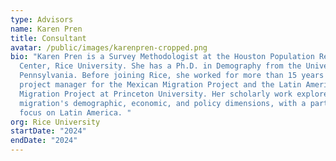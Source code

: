 ```yaml
---
type: Advisors
name: Karen Pren
title: Consultant
avatar: /public/images/karenpren-cropped.png
bio: "Karen Pren is a Survey Methodologist at the Houston Population Research
  Center, Rice University. She has a Ph.D. in Demography from the University of
  Pennsylvania. Before joining Rice, she worked for more than 15 years as the
  project manager for the Mexican Migration Project and the Latin American
  Migration Project at Princeton University. Her scholarly work explores
  migration's demographic, economic, and policy dimensions, with a particular
  focus on Latin America. "
org: Rice University
startDate: "2024"
endDate: "2024"
---
```

